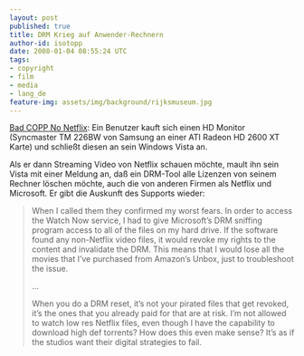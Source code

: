 ```yaml
---
layout: post
published: true
title: DRM Krieg auf Anwender-Rechnern
author-id: isotopp
date: 2008-01-04 08:55:24 UTC
tags:
- copyright
- film
- media
- lang_de
feature-img: assets/img/background/rijksmuseum.jpg
---
```

<a href="http://davisfreeberg.com/2008/01/03/bad-copp-no-netflix/">Bad COPP No Netflix</a>: Ein Benutzer kauft sich einen HD Monitor (Syncmaster TM 226BW von Samsung an einer ATI Radeon HD 2600 XT Karte) und schließt diesen an sein Windows Vista an.

Als er dann Streaming Video von Netflix schauen möchte, mault ihn sein Vista mit einer Meldung an, daß ein DRM-Tool alle Lizenzen von seinem Rechner löschen möchte, auch die von anderen Firmen als Netflix und Microsoft. Er gibt die Auskunft des Supports wieder: <blockquote>When I called them they confirmed my worst fears. In order to access the Watch Now service, I had to give Microsoft&#8217;s DRM sniffing program access to all of the files on my hard drive. If the software found any non-Netflix video files, it would revoke my rights to the content and invalidate the DRM. This means that I would lose all the movies that I&#8217;ve purchased from Amazon&#8217;s Unbox, just to troubleshoot the issue.

...

When you do a DRM reset, it&#8217;s not your pirated files that get revoked, it&#8217;s the ones that you already paid for that are at risk. I&#8217;m not allowed to watch low res Netflix files, even though I have the capability to download high def torrents? How does this even make sense? It&#8217;s as if the studios want their digital strategies to fail.</blockquote>
